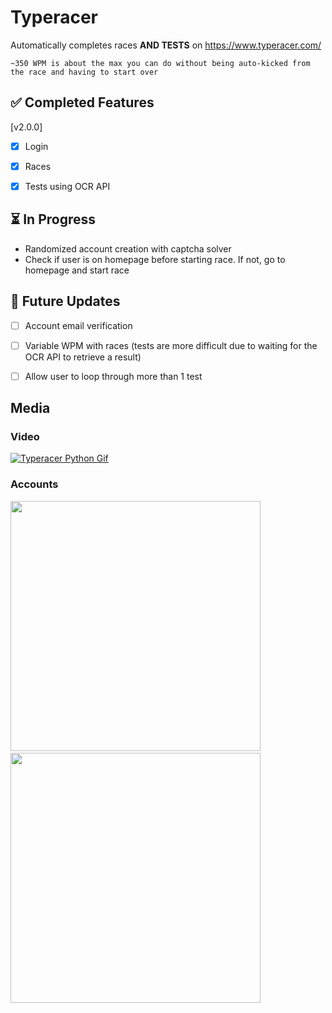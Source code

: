 # Typeracer
Automatically completes races **AND TESTS** on https://www.typeracer.com/

`~350 WPM is about the max you can do without being auto-kicked from the race and having to start over`

## ✅ Completed Features
[v2.0.0]
- [x] Login
- [x] Races
- [x] Tests using OCR API


## ⏳ In Progress
- Randomized account creation with captcha solver
- Check if user is on homepage before starting race. If not, go to homepage and start race


## 🚧 Future Updates

- [ ] Account email verification
- [ ] Variable WPM with races (tests are more difficult due to waiting for the OCR API to retrieve a result)
- [ ] Allow user to loop through more than 1 test


## Media
### Video
[![Typeracer Python Gif](https://github.com/Anjato/typeracer-python/blob/master/media/preview.gif)](https://player.vimeo.com/video/769885444/)

### Accounts
<img src="https://user-images.githubusercontent.com/13285227/201352103-b5c9af11-89f9-4ce4-a510-e4d6b596f74a.png" width="400" /> &emsp;&emsp;&emsp;&emsp; <img src="https://user-images.githubusercontent.com/13285227/201352105-93a91fe3-de5d-47f9-9d30-df82d012ff19.png" width="400"/>
